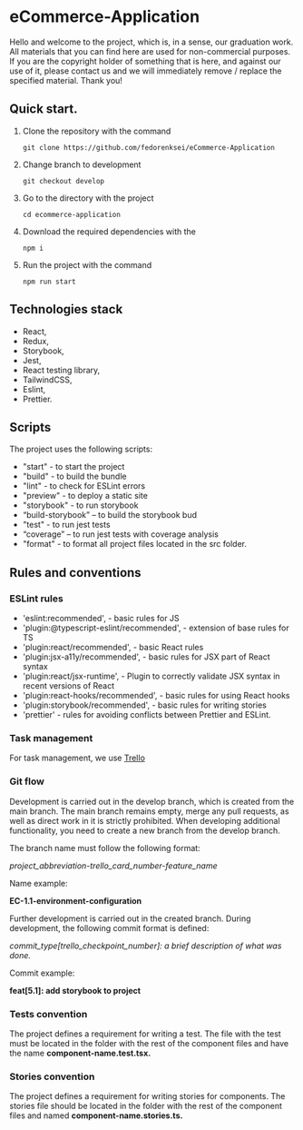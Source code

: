 # eCommerce-Application

Hello and welcome to the project, which is, in a sense, our graduation work.
All materials that you can find here are used for non-commercial purposes. If you are the copyright holder of something that is here, and against our use of it, please contact us and we will immediately remove / replace the specified material. Thank you!

## Quick start.

1. Clone the repository with the command

   `git clone https://github.com/fedorenksei/eCommerce-Application`

2. Change branch to development

   `git checkout develop`

3. Go to the directory with the project

   `cd ecommerce-application`

4. Download the required dependencies with the

   `npm i`

5. Run the project with the command

   `npm run start`

## Technologies stack

- React,
- Redux,
- Storybook,
- Jest,
- React testing library,
- TailwindCSS,
- Eslint,
- Prettier.

## Scripts

The project uses the following scripts:

- "start" - to start the project
- "build" - to build the bundle
- "lint" - to check for ESLint errors
- "preview" - to deploy a static site
- "storybook" - to run storybook
- “build-storybook” – to build the storybook bud
- "test" - to run jest tests
- “coverage” – to run jest tests with coverage analysis
- "format" - to format all project files located in the src folder.

## Rules and conventions

### ESLint rules

- 'eslint:recommended', - basic rules for JS
- 'plugin:@typescript-eslint/recommended', - extension of base rules for TS
- 'plugin:react/recommended', - basic React rules
- 'plugin:jsx-a11y/recommended', - basic rules for JSX part of React syntax
- 'plugin:react/jsx-runtime', - Plugin to correctly validate JSX syntax in recent versions of React
- 'plugin:react-hooks/recommended', - basic rules for using React hooks
- 'plugin:storybook/recommended', - basic rules for writing stories
- 'prettier' - rules for avoiding conflicts between Prettier and ESLint.

### Task management

For task management, we use [Trello](https://trello.com/b/HoYECeHA/ecommerce)

### Git flow

Development is carried out in the develop branch, which is created from the main branch. The main branch remains empty, merge any pull requests, as well as direct work in it is strictly prohibited.
When developing additional functionality, you need to create a new branch from the develop branch.

The branch name must follow the following format:

_project_abbreviation-trello_card_number-feature_name_

Name example:

**EC-1.1-environment-configuration**

Further development is carried out in the created branch. During development, the following commit format is defined:

_commit_type[trello_checkpoint_number]: a brief description of what was done._

Commit example:

**feat[5.1]: add storybook to project**

### Tests convention

The project defines a requirement for writing a test. The file with the test must be located in the folder with the rest of the component files and have the name **component-name.test.tsx.**

### Stories convention

The project defines a requirement for writing stories for components. The stories file should be located in the folder with the rest of the component files and named **component-name.stories.ts.**

